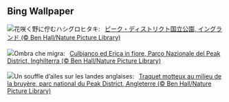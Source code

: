 ## Bing Wallpaper
![](https://www.bing.com/th?id=OHR.WheatearBird_JA-JP4532304114_UHD.jpg&w=1000)花咲く野に佇むハシグロヒタキ:&nbsp;&ensp;[ピーク・ディストリクト国立公園, イングランド (© Ben Hall/Nature Picture Library)](https://www.bing.com/th?id=OHR.WheatearBird_JA-JP4532304114_UHD.jpg)
<br><br/>
![](https://www.bing.com/th?id=OHR.WheatearBird_IT-IT3442241392_UHD.jpg&w=1000)Ombra che migra:&nbsp;&ensp;[Culbianco ed Erica in fiore, Parco Nazionale del Peak District, Inghilterra (© Ben Hall/Nature Picture Library)](https://www.bing.com/th?id=OHR.WheatearBird_IT-IT3442241392_UHD.jpg)
<br><br/>
![](https://www.bing.com/th?id=OHR.WheatearBird_FR-FR6118377367_UHD.jpg&w=1000)Un souffle d’ailes sur les landes anglaises:&nbsp;&ensp;[Traquet motteux au milieu de la bruyère, parc national du Peak District, Angleterre (© Ben Hall/Nature Picture Library)](https://www.bing.com/th?id=OHR.WheatearBird_FR-FR6118377367_UHD.jpg)
<br><br/>
